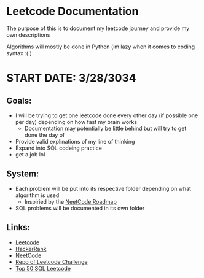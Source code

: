 # Leetcode Documentation
The purpose of this is to document my leetcode journey and provide my own descriptions

Algorithms will mostly be done in Python (im lazy when it comes to coding syntax :( )

# START DATE: 3/28/3034

## Goals:
- I will be trying to get one leetcode done every other day (if possible one per day) depending on how fast my brain works
  - Documentation may potentially be little behind but will try to get done the day of
- Provide valid explinations of my line of thinking
- Expand into SQL codeing practice
- get a job lol

## System:
- Each problem will be put into its respective folder depending on what algorithm is used
  - Inspiried by the [NeetCode Roadmap](https://neetcode.io/roadmap)
- SQL problems will be documented in its own folder

## Links:
- [Leetcode](https://leetcode.com/)
- [HackerRank](https://www.hackerrank.com/)
- [NeetCode](https://neetcode.io)
- [Repo of Leetcode Challenge](https://github.com/mrinal1704/SQL-Leetcode-Challenge)
- [Top 50 SQL Leetcode](https://leetcode.com/studyplan/top-sql-50/)
